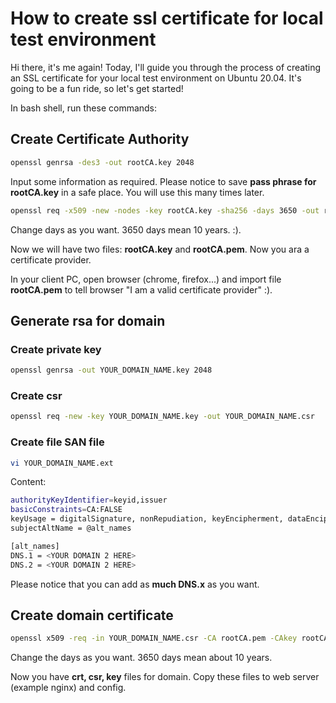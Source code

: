 # How to create ssl certificate for local test environment


Hi there, it's me again! Today, I'll guide you through the process of creating an SSL certificate for your local test environment on Ubuntu 20.04. It's going to be a fun ride, so let's get started!

In bash shell, run these commands:
<!--more-->

## Create Certificate Authority
```bash
openssl genrsa -des3 -out rootCA.key 2048
```
Input some information as required. Please notice to save **pass phrase for rootCA.key** in a safe place. You will use this many times later.

```bash
openssl req -x509 -new -nodes -key rootCA.key -sha256 -days 3650 -out rootCA.pem
```
Change days as you want. 3650 days mean 10 years. :).

Now we will have two files: **rootCA.key** and **rootCA.pem**. Now you ara a certificate provider.

In your client PC, open browser (chrome, firefox...) and import file **rootCA.pem** to tell browser "I am a valid certificate provider" :).

<!--more-->

## Generate rsa for domain

### Create private key

```bash
openssl genrsa -out YOUR_DOMAIN_NAME.key 2048
```

### Create csr

```bash
openssl req -new -key YOUR_DOMAIN_NAME.key -out YOUR_DOMAIN_NAME.csr
```

### Create file SAN file
```bash
vi YOUR_DOMAIN_NAME.ext
```
Content:
```bash
authorityKeyIdentifier=keyid,issuer
basicConstraints=CA:FALSE
keyUsage = digitalSignature, nonRepudiation, keyEncipherment, dataEncipherment
subjectAltName = @alt_names

[alt_names]
DNS.1 = <YOUR DOMAIN 2 HERE>
DNS.2 = <YOUR DOMAIN 2 HERE>
```
Please notice that you can add as **much DNS.x** as you want.

## Create domain certificate
```bash
openssl x509 -req -in YOUR_DOMAIN_NAME.csr -CA rootCA.pem -CAkey rootCA.key -CAcreateserial -out YOUR_DOMAIN_NAME.crt -days 3650 -sha256 -extfile YOUR_DOMAIN_NAME.ext
```
Change the days as you want. 3650 days mean about 10 years.

Now you have **crt, csr, key** files for domain. Copy these files to web server (example nginx) and config.

